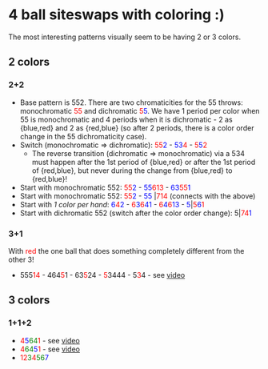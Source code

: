 # 4 ball siteswaps with coloring :)

The most interesting patterns visually seem to be having 2 or 3 colors.

## 2 colors

### 2+2

- Base pattern is 552. There are two chromaticities for the 55 throws: monochromatic <span style="color:red">55</span> and dichromatic <span style="color:red">5</span><span style="color:blue">5</span>. We have 1 period per color when 55 is monochromatic and 4 periods when it is dichromatic - 2 as {blue,red} and 2 as {red,blue} (so after 2 periods, there is a color order change in the 55 dichromaticity case).
- Switch (monochromatic => dichromatic): <span style="color:red">55</span><span style="color:blue">2</span> - <span style="color:blue">53</span><span style="color:red">4</span> - <span style="color:red">5</span><span style="color:blue">5</span><span style="color:red">2</span>
  - The reverse transition (dichromatic => monochromatic) via a 534 must happen after the 1st period of {blue,red} or after the 1st period of {red,blue}, but never during the change from {blue,red} to {red,blue}!
- Start with monochromatic 552: <span style="color:red">55</span><span style="color:blue">2</span> - <span style="color:blue">55</span><span style="color:red">613</span> - <span style="color:blue">63</span><span style="color:red">55</span><span style="color:blue">1</span>
- Start with monochromatic 552: <span style="color:red">55</span><span style="color:blue">2</span> - <span style="color:blue">55</span> |<span style="color:red">714</span> (connects with the above)
- Start with *1 color per hand*: <span style="color:blue">6</span><span style="color:red">4</span><span style="color:blue">2</span> - <span style="color:red">6</span><span style="color:blue">3</span><span style="color:red">6</span><span style="color:blue">41</span> - <span style="color:red">6</span><span style="color:blue">4</span><span style="color:red">6</span><span style="color:blue">13</span> - <span style="color:blue">5</span>|<span style="color:red">5</span><span style="color:blue">6<span><span style="color:red">1
- Start with dichromatic 552 (switch after the color order change): 5|<span style="color:red">74</span><span style="color:blue">1</span> 

### 3+1

With <span style="color:red">red</span> the one ball that does something completely different from the other 3!

- 555<span style="color:red">14</span> - 464<span style="color:red">5</span>1 - 63<span style="color:red">5</span>24 - <span style="color:red">5</span>3444 - 5<span style="color:red">3</span>4 - see [video](https://www.instagram.com/p/CIrfEPyAulN/)

## 3 colors

### 1+1+2

- <span style="color:red">4</span><span style="color:blue">5</span><span style="color:green">64</span><span style="color:red">1</span> - see [video](https://www.instagram.com/p/CIHBr8Fg9b3/)
- <span style="color:red">4</span><span style="color:green">64</span><span style="color:blue">5</span><span style="color:red">1</span> - see [video](https://www.instagram.com/p/CJzkuglgpZG/)
- <span style="color:red">12</span><span style="color:green">3</span><span style="color:red">4</span><span style="color:green">56</span><span style="color:blue">7</span>

